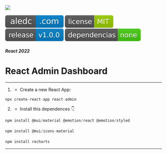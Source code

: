 ![](https://github.com/aledc7/reactjs/blob/main/resources/react2.gif)


  



[![aledc.tk](https://github.com/aledc7/Scrum-Certification/blob/master/recursos/aledc.com.svg)](https://aledc.tk)
[![License](https://github.com/aledc7/Scrum-Certification/blob/master/recursos/mit-license.svg)](https://aledc.tk)
[![GitHub release](https://github.com/aledc7/Scrum-Certification/blob/master/recursos/release.svg)](https://aledc.tk)
[![Dependencies](https://github.com/aledc7/Scrum-Certification/blob/master/recursos/dependencias-none.svg)](https://aledc.tk)

##### React 2022

# React Admin Dashboard

_______________________________________
1. - Create a new React App:  
```js
npx create-react-app react-admin
```
2. - Install this dependences :point_down:

```js
npm install @mui/material @emotion/react @emotion/styled

npm install @mui/icons-material

npm install recharts
```
_______________________________________

 

